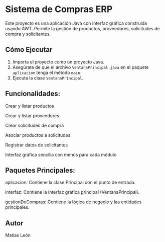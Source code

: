 # Sistema de Compras ERP

Este proyecto es una aplicación Java con interfaz gráfica construida usando AWT. Permite la gestión de productos, proveedores, solicitudes de compra y solicitantes.

## Cómo Ejecutar

1. Importa el proyecto como un proyecto Java.
2. Asegúrate de que el archivo `VentanaPrincipal.java` en el paquete `aplicacion` tenga el método `main`.
3. Ejecuta la clase `VentanaPrincipal`.

## Funcionalidades:

Crear y listar productos

Crear y listar proveedores

Crear solicitudes de compra

Asociar productos a solicitudes

Registrar datos de solicitantes

Interfaz gráfica sencilla con menús para cada módulo

## Paquetes Principales:

aplicacion: Contiene la clase Principal con el punto de entrada.

interfaz: Contiene la interfaz gráfica principal (VentanaPrincipal).

gestionDeCompras: Contiene la lógica de negocio y las entidades principales.

## Autor
Matías León

